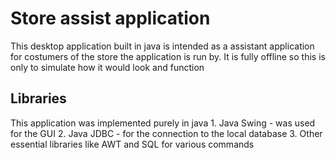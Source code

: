 # Store assist application
This desktop application built in java is intended as a assistant application for costumers of the store the application is run by. It is fully offline so this is only to simulate how it would look and function
## Libraries
This application was implemented purely in java
    1. Java Swing
        - was used for the GUI
    2. Java JDBC
        - for the connection to the local database
    3. Other essential libraries like AWT and SQL for various commands